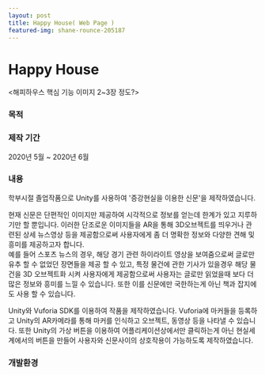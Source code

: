 ```yaml
---
layout: post
title: Happy House( Web Page )
featured-img: shane-rounce-205187
---
```



# Happy House
<해피하우스 핵심 기능 이미지 2~3장 정도?>




### 목적



### 제작 기간
2020년 5월 ~ 2020년 6월


### 내용
학부시절 졸업작품으로 Unity를 사용하여 '증강현실을 이용한 신문'을 제작하였습니다. 

현재 신문은 단편적인 이미지만 제공하여 시각적으로 정보를 얻는데 한계가 있고 지루하기만 할 뿐입니다. 이러한 단조로운 이미지들을 AR을 통해 3D오브젝트를 띄우거나 관련된 상세 뉴스영상 등을 제공함으로써 사용자에게 좀 더 명확한 정보와 다양한 견해 및 흥미를 제공하고자 합니다.  
 예를 들어 스포츠 뉴스의 경우, 해당 경기 관련 하이라이트 영상을 보여줌으로써 글로만 유추 할 수 없었던 장면들을 제공 할 수 있고, 특정 물건에 관한 기사가 있을경우 해당 물건을 3D 오브젝트화 시켜 사용자에게 제공함으로써 사용자는 글로만 읽었을때 보다 더 많은 정보와 흥미를 느낄 수 있습니다. 또한 이를 신문에만 국한하는게 아닌 책과 잡지에도 사용 할 수 있습니다.

Unity와 Vuforia SDK를 이용하여 작품을 제작하였습니다. Vuforia에 마커들을 등록하고 Unity의 AR카메라를 통해 마커를 인식하고 오브젝트, 동영상 등을 나타낼 수 있습니다. 또한 Unity의 가상 버튼을 이용하여 어플리케이션상에서만 클릭하는게 아닌 현실세계에서의 버튼을 만들어 사용자와 신문사이의 상호작용이 가능하도록 제작하였습니다.


### 개발환경


